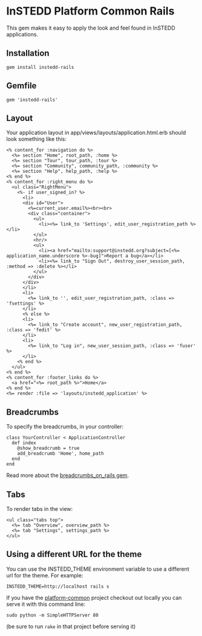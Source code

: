 InSTEDD Platform Common Rails
=============================

This gem makes it easy to apply the look and feel found in InSTEDD applications.

Installation
------------

    gem install instedd-rails

Gemfile
-------

    gem 'instedd-rails'

Layout
------

Your application layout in app/views/layouts/application.html.erb should
look something like this:

    <% content_for :navigation do %>
      <%= section "Home", root_path, :home %>
      <%= section "Tour", tour_path, :tour %>
      <%= section "Community", community_path, :community %>
      <%= section "Help", help_path, :help %>
    <% end %>
    <% content_for :right_menu do %>
      <ul class="RightMenu">
        <%- if user_signed_in? %>
          <li>
          <div id="User">
            <%=current_user.email%><br><br>
            <div class="container">
              <ul>
                <li><%= link_to 'Settings', edit_user_registration_path %></li>
              </ul>
              <hr/>
              <ul>
                <li><a href="mailto:support@instedd.org?subject=[<%= application_name.underscore %>-bug]">Report a bug</a></li>
                <li><%= link_to "Sign Out", destroy_user_session_path, :method => :delete %></li>
              </ul>
            </div>
          </div>
          </li>
          <li>
            <%= link_to '', edit_user_registration_path, :class => 'fsettings' %>
          </li>
          <% else %>
          <li>
            <%= link_to "Create account", new_user_registration_path, :class => 'fedit' %>
          </li>
          <li>
            <%= link_to "Log in", new_user_session_path, :class => 'fuser' %>
          </li>
        <% end %>
      </ul>
    <% end %>
    <% content_for :footer_links do %>
      <a href="<%= root_path %>">Home</a>
    <% end %>
    <%= render :file => 'layouts/instedd_application' %>

Breadcrumbs
-----------

To specify the breadcrumbs, in your controller:

    class YourController < ApplicationController
      def index
        @show_breadcrumb = true
        add_breadcrumb 'Home', home_path
      end
    end

Read more about the [breadcrumbs\_on\_rails gem](https://github.com/weppos/breadcrumbs_on_rails).

Tabs
----

To render tabs in the view:

    <ul class="tabs top">
      <%= tab "Overview", overview_path %>
      <%= tab "Settings", settings_path %>
    </ul>

Using a different URL for the theme
-----------------------------------

You can use the INSTEDD\_THEME environment variable to use a different
url for the theme. For example:

    INSTEDD_THEME=http://localhost rails s

If you have the [platform-common](https://bitbucket.org/instedd/platform-common) project checkout out locally you
can serve it with this command line:

    sudo python -m SimpleHTTPServer 80

(be sure to run <code>rake</code> in that project before serving it)
